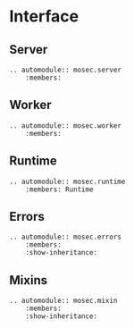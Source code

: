 # Interface

## Server

```{eval-rst}
.. automodule:: mosec.server
    :members:
```

## Worker

```{eval-rst}
.. automodule:: mosec.worker
    :members:
```

## Runtime

```{eval-rst}
.. automodule:: mosec.runtime
    :members: Runtime
```

## Errors

```{eval-rst}
.. automodule:: mosec.errors
    :members:
    :show-inheritance:
```

## Mixins

```{eval-rst}
.. automodule:: mosec.mixin
    :members:
    :show-inheritance:
```
